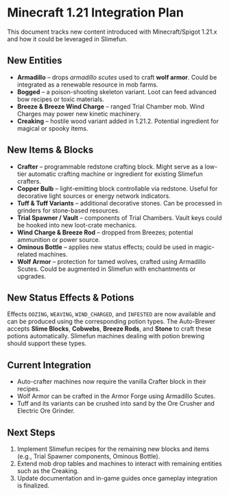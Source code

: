 # Minecraft 1.21 Integration Plan

This document tracks new content introduced with Minecraft/Spigot 1.21.x and how it could be leveraged in Slimefun.

## New Entities
- **Armadillo** – drops *armadillo scutes* used to craft **wolf armor**. Could be integrated as a renewable resource in mob farms.
- **Bogged** – a poison-shooting skeleton variant. Loot can feed advanced bow recipes or toxic materials.
- **Breeze & Breeze Wind Charge** – ranged Trial Chamber mob. Wind Charges may power new kinetic machinery.
- **Creaking** – hostile wood variant added in 1.21.2. Potential ingredient for magical or spooky items.

## New Items & Blocks
- **Crafter** – programmable redstone crafting block. Might serve as a low-tier automatic crafting machine or ingredient for existing Slimefun crafters.
- **Copper Bulb** – light-emitting block controllable via redstone. Useful for decorative light sources or energy network indicators.
- **Tuff & Tuff Variants** – additional decorative stones. Can be processed in grinders for stone-based resources.
- **Trial Spawner / Vault** – components of Trial Chambers. Vault keys could be hooked into new loot-crate mechanics.
- **Wind Charge & Breeze Rod** – dropped from Breezes; potential ammunition or power source.
- **Ominous Bottle** – applies new status effects; could be used in magic-related machines.
- **Wolf Armor** – protection for tamed wolves, crafted using Armadillo Scutes. Could be augmented in Slimefun with enchantments or upgrades.

## New Status Effects & Potions
Effects `OOZING`, `WEAVING`, `WIND_CHARGED`, and `INFESTED` are now available and can be produced using the corresponding potion types. The Auto-Brewer accepts **Slime Blocks**, **Cobwebs**, **Breeze Rods**, and **Stone** to craft these potions automatically. Slimefun machines dealing with potion brewing should support these types.

## Current Integration
- Auto-crafter machines now require the vanilla Crafter block in their recipes.
- Wolf Armor can be crafted in the Armor Forge using Armadillo Scutes.
- Tuff and its variants can be crushed into sand by the Ore Crusher and Electric Ore Grinder.

## Next Steps
1. Implement Slimefun recipes for the remaining new blocks and items (e.g., Trial Spawner components, Ominous Bottle).
2. Extend mob drop tables and machines to interact with remaining entities such as the Creaking.
3. Update documentation and in-game guides once gameplay integration is finalized.

